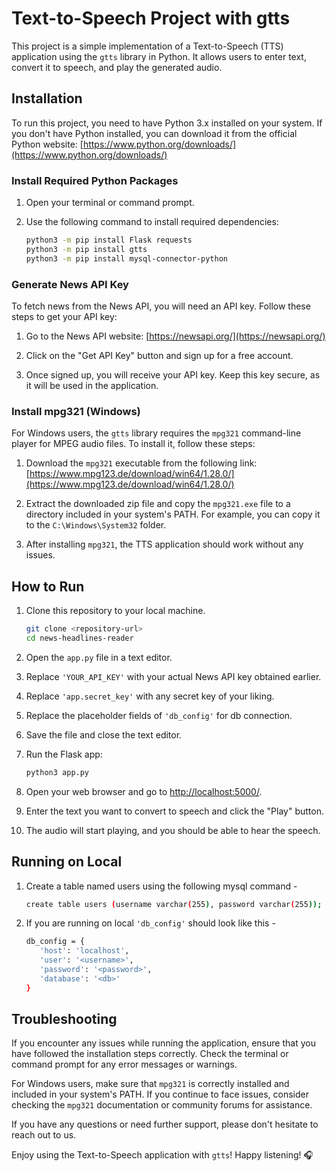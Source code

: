 # Text-to-Speech Project with gtts

This project is a simple implementation of a Text-to-Speech (TTS) application using the `gtts` library in Python. It allows users to enter text, convert it to speech, and play the generated audio.

## Installation

To run this project, you need to have Python 3.x installed on your system. If you don't have Python installed, you can download it from the official Python website: [https://www.python.org/downloads/](https://www.python.org/downloads/)

### Install Required Python Packages

1. Open your terminal or command prompt.

2. Use the following command to install required dependencies:

   ```bash
   python3 -m pip install Flask requests
   python3 -m pip install gtts
   python3 -m pip install mysql-connector-python
   ```

### Generate News API Key

To fetch news from the News API, you will need an API key. Follow these steps to get your API key:

1. Go to the News API website: [https://newsapi.org/](https://newsapi.org/)

2. Click on the "Get API Key" button and sign up for a free account.

3. Once signed up, you will receive your API key. Keep this key secure, as it will be used in the application.

### Install mpg321 (Windows)

For Windows users, the `gtts` library requires the `mpg321` command-line player for MPEG audio files. To install it, follow these steps:

1. Download the `mpg321` executable from the following link: [https://www.mpg123.de/download/win64/1.28.0/](https://www.mpg123.de/download/win64/1.28.0/)

2. Extract the downloaded zip file and copy the `mpg321.exe` file to a directory included in your system's PATH. For example, you can copy it to the `C:\Windows\System32` folder.

3. After installing `mpg321`, the TTS application should work without any issues.

## How to Run

1. Clone this repository to your local machine.

   ```bash
   git clone <repository-url>
   cd news-headlines-reader
   ```

2. Open the `app.py` file in a text editor.

3. Replace `'YOUR_API_KEY'` with your actual News API key obtained earlier.

4. Replace `'app.secret_key'` with any secret key of your liking.

5. Replace the placeholder fields of `'db_config'` for db connection.

5. Save the file and close the text editor.

6. Run the Flask app:

   ```bash
   python3 app.py
   ```

7. Open your web browser and go to [http://localhost:5000/](http://localhost:5000/).

8. Enter the text you want to convert to speech and click the "Play" button.

9. The audio will start playing, and you should be able to hear the speech.

## Running on Local

1. Create a table named users using the following mysql command -
   ```bash
   create table users (username varchar(255), password varchar(255));
   ```

2. If you are running on local `'db_config'` should look like this -
   ```bash
   db_config = {
      'host': 'localhost',
      'user': '<username>',
      'password': '<password>',
      'database': '<db>'
   }
   ```

## Troubleshooting

If you encounter any issues while running the application, ensure that you have followed the installation steps correctly. Check the terminal or command prompt for any error messages or warnings.

For Windows users, make sure that `mpg321` is correctly installed and included in your system's PATH. If you continue to face issues, consider checking the `mpg321` documentation or community forums for assistance.

If you have any questions or need further support, please don't hesitate to reach out to us.

Enjoy using the Text-to-Speech application with `gtts`! Happy listening! 🎧